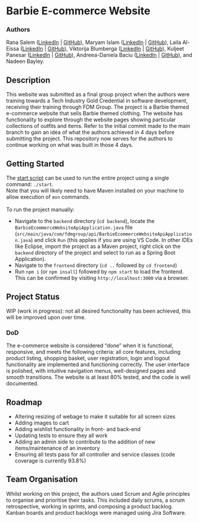 # Barbie E-commerce Website
### Authors
Rana Salem ([LinkedIn](https://www.linkedin.com/in/ranatasalem/) | [GitHub](https://github.com/rtasalem)), Maryam Islam ([LinkedIn](https://www.linkedin.com/in/marzcreatives/) | [GitHub](https://github.com/marzcreatives)), Laila Al-Eissa ([LinkedIn](https://www.linkedin.com/in/lailaaleissa/) | [GitHub](https://github.com/lailien3)), Viktorija Blumberga ([LinkedIn](https://www.linkedin.com/in/viktorijablumberga/) | [GitHub](https://github.com/viktorijabb)), Kuljeet Panesar ([LinkedIn](https://www.linkedin.com/in/kuljeetpanesar/) | [GitHub](https://github.com/KuljeetPanesar)), Andreea-Daniela Baciu ([LinkedIn](https://www.linkedin.com/in/andreeadanielabaciu/) | [GitHub](https://github.com/AndreeaDanielaBaciu)), and Nadeen Bayley.

## Description
This website was submitted as a final group project when the authors were training towards a Tech Industry Gold Credential in software development, receiving their training through FDM Group. The project is a Barbie themed e-commerce website that sells Barbie themed clothing. The website has functionality to explore through the website pages showing particular collections of outfits and items. Refer to the initial commit made to the main branch to gain an idea of what the authors achieved in 4 days before submitting the project. This repository now serves for the authors to continue working on what was built in those 4 days. 

## Getting Started
The [start script](https://github.com/rtasalem/barbie-ecommerce-website/blob/main/start) can be used to run the entire project using a single command: `./start`.<br>
Note that you will likely need to have Maven installed on your machine to allow execution of `mvn` commands.<br><br>
To run the project manually:
- Navigate to the `backend` directory (`cd backend`), locate the `BarbieEcommerceWebsiteApiApplication.java` file (`src/main/java/com/fdmgroup/api/BarbieEcommerceWebsiteApiApplication.java`) and click `Run` (this applies if you are using VS Code. In other IDEs like Eclipse, import the project as a Maven project, right click on the `backend` directory of the project and select to run as a Spring Boot Application).
- Navigate to the `frontend` directory (`cd ..` followed by `cd frontend`)
- Run `npm i` (or `npm insall`) followed by `npm start` to load the frontend. This can be confirmed by visiting `http://localhost:3000` via a browser.

## Project Status
WIP (work in progress): not all desired functionality has been achieved, this will be improved upon over time.
### DoD
The e-commerce website is considered “done” when it is functional, responsive, and meets the following criteria: all core features, including product listing, shopping basket, user registration, login and logout functionality are implemented and functioning correctly. The user interface is polished, with intuitive navigation menus, well-designed pages and smooth transitions. The website is at least 80% tested, and the code is well documented.

## Roadmap
- Altering resizing of webage to make it suitable for all screen sizes
- Adding images to cart
- Adding wishlist functionality in front- and back-end
- Updating tests to ensure they all work
- Adding an admin side to contribute to the addition of new items/maintenance of an inventory
- Ensuring all tests pass for all controller and service classes (code coverage is currently 93.8%)

## Team Organisation
Whilst working on this project, the authors used Scrum and Agile principles to organise and prioritise their tasks. This included daily scrums, a scrum retrospective, working in sprints, and composing a product backlog. Kanban boards and product backlogs were managed using Jira Software.
